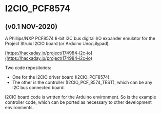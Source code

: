 # I2CIO_PCF8574 #

## (v0.1 NOV-2020) ##
A Phillips/NXP PCF8574 8-bit I2C bus digital I/O expander emulator for the Project Struix I2CIO board (or Arduino Uno/Lilypad).

[https://hackaday.io/project/174984-i2c-io](https://hackaday.io/project/174984-i2c-io)

Two code repositories: 

- One for the I2CIO driver board (I2CIO_PCF8574). 
- The other is the controller (I2CIO_PCF_8574_TEST), which can be any I2C bus connected board.

I2CIO board code is written for the Arduino environment.  So is the example controller code, which can be ported as necessary to other development environments.
